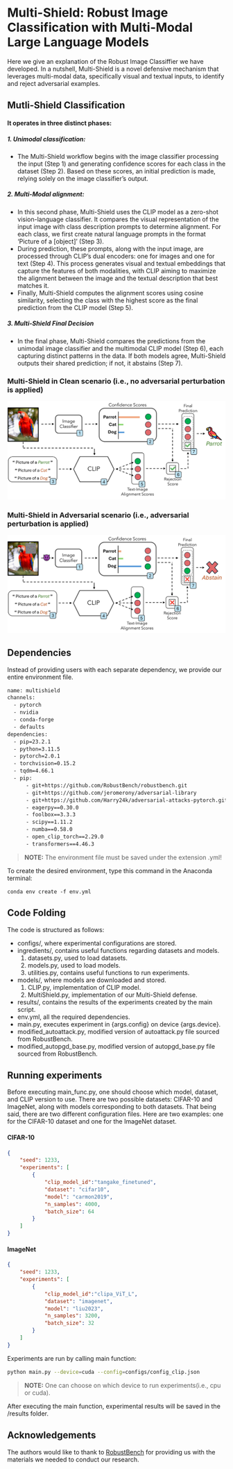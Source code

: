 # Multi-Shield: Robust Image Classification with Multi-Modal Large Language Models


Here we give an explanation of the Robust Image Classiffier we have developed. In a nutshell, Multi-Shield is a novel defensive mechanism that leverages multi-modal data, specifically visual and textual inputs, to identify and reject adversarial examples.


## Mutli-Shield Classification
####  It operates in three distinct phases:

##### 1. Unimodal classification:
- The Multi-Shield workflow begins with the image classifier processing the input (Step 1) and generating confidence scores for each class in the dataset (Step 2). Based on these scores, an initial prediction is made, relying solely on the image classifier’s output.
##### 2. Multi-Modal alignment:
- In this second phase, Multi-Shield uses the CLIP model as a zero-shot vision-language classifier. It compares the visual representation of the input image with class description prompts to determine alignment. For each class, we first create natural language prompts in the format ‘Picture of a [object]’ (Step 3).
- During prediction, these prompts, along with the input image, are processed through CLIP’s dual encoders: one for images and one for text (Step 4). This process generates visual and textual embeddings that capture the features of both modalities, with CLIP aiming to maximize the alignment between the image and the textual description that best matches it.
- Finally, Multi-Shield computes the alignment scores using cosine similarity, selecting the class with the highest score as the final prediction from the CLIP model (Step 5).
##### 3. Multi-Shield Final Decision
- In the final phase, Multi-Shield compares the predictions from the unimodal image classifier and the multimodal CLIP model (Step 6), each capturing distinct patterns in the data. If both models agree, Multi-Shield outputs their shared prediction; if not, it abstains (Step 7).

### Multi-Shield in Clean scenario (i.e., no adversarial perturbation is applied)
![Image1](MS_clean_scenario.jpg)
### Multi-Shield in Adversarial scenario (i.e., adversarial perturbation is applied)
![Image2](MS_adversarial_scenario.jpg)
## Dependencies
Instead of providing users with each separate dependency, we provide our entire environment file.

```sh
name: multishield
channels:
  - pytorch
  - nvidia
  - conda-forge
  - defaults
dependencies:
  - pip=23.2.1
  - python=3.11.5
  - pytorch=2.0.1
  - torchvision=0.15.2
  - tqdm=4.66.1
  - pip:
      - git+https://github.com/RobustBench/robustbench.git
      - git+https://github.com/jeromerony/adversarial-library
      - git+https://github.com/Harry24k/adversarial-attacks-pytorch.git
      - eagerpy==0.30.0
      - foolbox==3.3.3
      - scipy==1.11.2
      - numba==0.58.0
      - open_clip_torch==2.29.0
      - transformers==4.46.3
```
> **NOTE:** The environment file must be saved under the extension .yml!

To create the desired environment, type this command in the Anaconda terminal:
```shell
conda env create -f env.yml
```

## Code Folding
The code is structured as follows:

- configs/, where experimental configurations are stored.
- ingredients/, contains useful functions regarding datasets and models.
     1. datasets.py, used to load datasets.
     2. models.py, used to load models. 
     3. utilities.py, contains useful functions to run experiments.
- models/, where models are downloaded and stored.
     1. CLIP.py, implementation of CLIP model.
     2. MultiShield.py, implementation of our Multi-Shield defense.
- results/, contains the results of the experiments created by the main script.
- env.yml, all the required dependencies. 
- main.py, executes experiment in {args.config} on device {args.device}.
- modified_autoattack.py, modified version of autoattack.py file sourced from RobustBench.
- modified_autopgd_base.py, modified version of autopgd_base.py file sourced from RobustBench.


## Running experiments
Before executing main_func.py, one should choose which model, dataset, and CLIP version to use. There are two possible datasets: CIFAR-10 and ImageNet, along with models corresponding to both datasets. That being said, there are two different configuration files. Here are two examples: one for the CIFAR-10 dataset and one for the ImageNet dataset.

#### CIFAR-10
```json
{
    "seed": 1233,
    "experiments": [
        {
            "clip_model_id":"tangake_finetuned",
            "dataset": "cifar10",
            "model": "carmon2019",
            "n_samples": 4000,
            "batch_size": 64
        }
    ]
}
```

#### ImageNet
```json
{
    "seed": 1233,
    "experiments": [
        {
            "clip_model_id":"clipa_ViT_L",
            "dataset": "imagenet",
            "model": "liu2023",
            "n_samples": 3200,
            "batch_size": 32
        }
    ]
}
```

Experiments are run by calling main function:
```sh
python main.py --device=cuda --config=configs/config_clip.json
```
> **NOTE:** One can choose on which device to run experiments(i.e., cpu or cuda).

After executing the main function, experimental results will be saved in the /results folder.

## Acknowledgements
The authors would like to thank to [RobustBench](https://github.com/RobustBench/robustbench) for providing us with the materials we needed to conduct our research.
